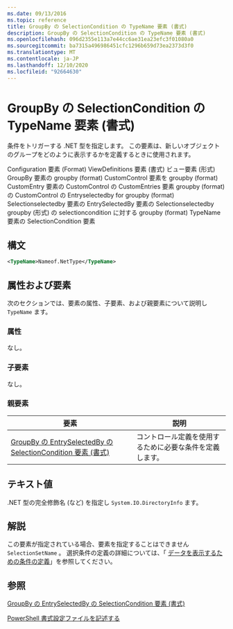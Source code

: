 ```yaml
---
ms.date: 09/13/2016
ms.topic: reference
title: GroupBy の SelectionCondition の TypeName 要素 (書式)
description: GroupBy の SelectionCondition の TypeName 要素 (書式)
ms.openlocfilehash: 096d2355e113a7e44cc6ae31ea23efc3f01080a0
ms.sourcegitcommit: ba7315a496986451cfc1296b659d73ea2373d3f0
ms.translationtype: MT
ms.contentlocale: ja-JP
ms.lasthandoff: 12/10/2020
ms.locfileid: "92664630"
---
```

# <a name="typename-element-for-selectioncondition-for-groupby-format"></a>GroupBy の SelectionCondition の TypeName 要素 (書式)

条件をトリガーする .NET 型を指定します。 この要素は、新しいオブジェクトのグループをどのように表示するかを定義するときに使用されます。

Configuration 要素 (Format) ViewDefinitions 要素 (書式) ビュー要素 (形式) GroupBy 要素の groupby (format) CustomControl 要素を groupby (format) CustomEntry 要素の CustomControl の CustomEntries 要素 groupby (format) の CustomControl の Entryselectedby for groupby (format) Selectionselectedby 要素の EntrySelectedBy 要素の Selectionselectedby groupby (形式) の selectioncondition に対する groupby (format) TypeName 要素の SelectionCondition 要素

## <a name="syntax"></a>構文

```xml
<TypeName>Nameof.NetType</TypeName>

```

## <a name="attributes-and-elements"></a>属性および要素

次のセクションでは、要素の属性、子要素、および親要素について説明し `TypeName` ます。

### <a name="attributes"></a>属性

なし。

### <a name="child-elements"></a>子要素

なし。

### <a name="parent-elements"></a>親要素

|要素|説明|
|-------------|-----------------|
|[GroupBy の EntrySelectedBy の SelectionCondition 要素 (書式)](./selectioncondition-element-for-entryselectedby-for-groupby-format.md)|コントロール定義を使用するために必要な条件を定義します。|

## <a name="text-value"></a>テキスト値

.NET 型の完全修飾名 (など) を指定し `System.IO.DirectoryInfo` ます。

## <a name="remarks"></a>解説

この要素が指定されている場合、要素を指定することはできません `SelectionSetName` 。 選択条件の定義の詳細については、「 [データを表示するための条件の定義](./defining-conditions-for-displaying-data.md)」を参照してください。

## <a name="see-also"></a>参照

[GroupBy の EntrySelectedBy の SelectionCondition 要素 (書式)](./selectioncondition-element-for-entryselectedby-for-groupby-format.md)

[PowerShell 書式設定ファイルを記述する](./writing-a-powershell-formatting-file.md)
